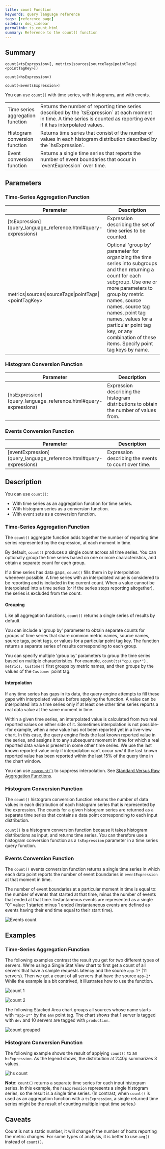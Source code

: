 ```yaml
---
title: count Function
keywords: query language reference
tags: [reference page]
sidebar: doc_sidebar
permalink: ts_count.html
summary: Reference to the count() function
---
```

## Summary
```
count(<tsExpression>[, metrics|sources|sourceTags|pointTags|<pointTagKey>])

count(<hsExpression>)

count(<eventsExpression>)
```
You can use `count()` with time series, with histograms, and with events.

<table style="width: 100%;">
<colgroup>
<col width="20%" />
<col width="80%" />
</colgroup>
<tbody>
<tr>
<td markdown="span"> Time series <br>aggregation function</td>
<td markdown="span">Returns the number of reporting time series described by the `tsExpression` at each moment in time.
A time series is counted as reporting even if it has interpolated values.</td></tr>
<tr>
<td markdown="span">Histogram <br>conversion function</td>
<td markdown="span">Returns time series that consist of the number of values in each histogram distribution described by the `hsExpression`.</td>
</tr>
<tr>
<td markdown="span">Event <br>conversion function</td>
<td markdown="span">Returns a single time series that reports the number of event boundaries that occur in `eventExpression` over time.</td>
</tr>
</tbody>
</table>


## Parameters

### Time-Series Aggregation Function

<table style="width: 100%;">
<thead>
<tr><th width="30%">Parameter</th><th width="70%">Description</th></tr>
</thead>
<tbody>
<tr>
<td markdown="span"> [tsExpression](query_language_reference.html#query-expressions)</td>
<td>Expression describing the set of time series to be counted. </td></tr>
<tr>
<td>metrics&vert;sources&vert;sourceTags&vert;pointTags&vert;&lt;pointTagKey&gt;</td>
<td>Optional 'group by' parameter for organizing the time series into subgroups and then returning a count for each subgroup.
Use one or more parameters to group by metric names, source names, source tag names, point tag names, values for a particular point tag key, or any combination of these items. Specify point tag keys by name.</td>
</tr>
</tbody>
</table>

### Histogram Conversion Function

<table style="width: 100%;">
<thead>
<tr><th width="30%">Parameter</th><th width="70%">Description</th></tr>
</thead>
<tbody>
<tr>
<td markdown="span"> [hsExpression](query_language_reference.html#query-expressions)</td>
<td>Expression describing the histogram distributions to obtain the number of values from. </td></tr>
</tbody>
</table>

### Events Conversion Function

<table style="width: 100%;">
<thead>
<tr><th width="30%">Parameter</th><th width="70%">Description</th></tr>
</thead>
<tbody>
<tr>
<td markdown="span"> [eventExpression](query_language_reference.html#query-expressions)</td>
<td>Expression describing the events to count over time. </td></tr>
</tbody>
</table>


## Description

You can use `count()`:
* With time series as an aggregation function for time series.
* With histogram series as a conversion function.
* With event sets as a conversion function.

### Time-Series Aggregation Function

The `count()` aggregate function adds together the number of reporting time series represented by the expression, at each moment in time.

By default, `count()` produces a single count across all time series. You can optionally group the time series based on one or more characteristics, and obtain a separate count for each group.

If a time series has data gaps, `count()` fills them in by interpolation whenever possible. A time series with an interpolated value is considered to be reporting and is included in the current count.  When a value cannot be interpolated into a time series (or if the series stops reporting altogether), the series is excluded from the count.

#### Grouping

Like all aggregation functions, `count()` returns a single series of results by default.

You can include a 'group by' parameter to obtain separate counts for groups of time series that share common metric names, source names, source tags, point tags, or values for a particular point tag key.
The function returns a separate series of results corresponding to each group.

You can specify multiple 'group by' parameters to group the time series based on multiple characteristics. For example, `count(ts("cpu.cpu*"), metrics, Customer)` first groups by metric names, and then groups by the values of the `Customer` point tag.


#### Interpolation

If any time series has gaps in its data, the query engine attempts to fill these gaps with interpolated values before applying the function.
A value can be interpolated into a time series only if at least one other time series reports a real data value at the same moment in time.

Within a given time series, an interpolated value is calculated from two real reported values on either side of it.
Sometimes interpolation is not possible--for example, when a new value has not been reported yet in a live-view chart.
In this case, the query engine finds the last known reported value in the series, and assigns it to any subsequent moment in time for which a real reported data value is present in some other time series. We use the last known reported value only if interpolation can’t occur _and_ if the last known reported value has been reported within the last 15% of the query time in the chart window.

You can use [`rawcount()`](ts_rawcount.html) to suppress interpolation.  See [Standard Versus Raw Aggregation Functions](query_language_aggregate_functions.html).

### Histogram Conversion Function

The `count()` histogram conversion function returns the number of data values in each distribution of each histogram series that is represented by the expression. The counts for a given histogram series are returned as a separate time series that contains a data point corresponding to each input distribution.

`count()` is a histogram conversion function because it takes histogram distributions as input, and returns time series. You can therefore use a histogram conversion function as a `tsExpression` parameter in a time series query function.

### Events Conversion Function

The `count()` events conversion function returns a single time series in which each data point reports the number of event boundaries in `eventExpression` at that moment in time.

The number of event boundaries at a particular moment in time is equal to: the number of events that started at that time, minus the number of events that ended at that time. Instantaneous events are represented as a single “0” value: 1 started minus 1 ended (instantaneous events are defined as events having their end time equal to their start time).

![Events count](images/count_events.png)


## Examples

### Time-Series Aggregation Function

The following examples contrast the result you get for two different types of servers. We're using a Single Stat View chart to first get a count of all servers that have a sample requests latency and the source `app-1*` (11 servers). Then we get a count of all servers that have the source `app-2*` While the example is a bit contrived, it illustrates how to use the function.

![count 1](images/ts_count1.png)

![count 2](images/ts_count2.png)

The following Stacked Area chart groups all sources whose name starts with `"app-1*"` by the `env` point tag. The chart shows that 1 server is tagged with `dev` and 10 servers are tagged with `production`.

![count grouped](images/ts_count_groupby_env.png)

### Histogram Conversion Function

The following example shows the result of applying `count()` to an `hsExpression`. As the legend shows, the distribution at 2:40p summarizes 3 values.

![hs count](images/hs_count.png)

**Note:**  `count()` returns a separate time series for each input histogram series. In this example, the `hsExpression` represents a single histogram series, so the result is a single time series. (In contrast, when `count()` is used as an aggregation function with a `tsExpression`, a single returned time series might be the result of counting multiple input time series.)


## Caveats

Count is not a static number, it will change if the number of hosts reporting the metric changes. For some types of analysis, it is better to use `avg()` instead of `count()`.

<!---Ticket 1815 --->
